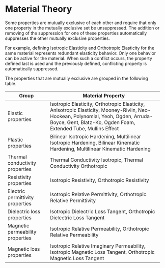 # Material Theory
Some properties are mutually exclusive of each other and require that only one property in the mutually exclusive set be unsuppressed. The addition or removing of the suppression for one of these properties automatically suppresses the other mutually exclusive properties.

For example, defining Isotropic Elasticity and Orthotropic Elasticity for the same material represents redundant elasticity behavior. Only one behavior can be active for the material. When such a conflict occurs, the property defined last is used and the previously defined, conflicting property is automatically suppressed.

The properties that are mutually exclusive are grouped in the following table.

| Group | Material Property | 
| ----- | ----------------- |
| Elastic properties | Isotropic Elasticity, Orthotropic Elasticity, Anisotropic Elasticity, Mooney-Rivlin, Neo-Hookean, Polynomial, Yeoh, Ogden, Arruda-Boyce, Gent, Blatz-Ko, Ogden Foam, Extended Tube, Mullins Effect |
| Plastic properties | Bilinear Isotropic Hardening, Multilinear Isotropic Hardening, Bilinear Kinematic Hardening, Multilinear Kinematic Hardening |
| Thermal conductivity properties | Thermal Conductivity Isotropic, Thermal Conductivity Orthotropic |
| Resistivity properties | Isotropic Resistivity, Orthotropic Resistivity |
| Electric permittivity properties | Isotropic Relative Permittivity, Orthotropic Relative Permittivity |
| Dielectric loss properties | Isotropic Dielectric Loss Tangent, Orthotropic Dielectric Loss Tangent |
| Magnetic permeability properties | Isotropic Relative Permeability, Orthotropic Relative Permeability |
| Magnetic loss properties | Isotropic Relative Imaginary Permeability, Isotropic Magnetic Loss Tangent, Orthotropic Magnetic Loss Tangent |



